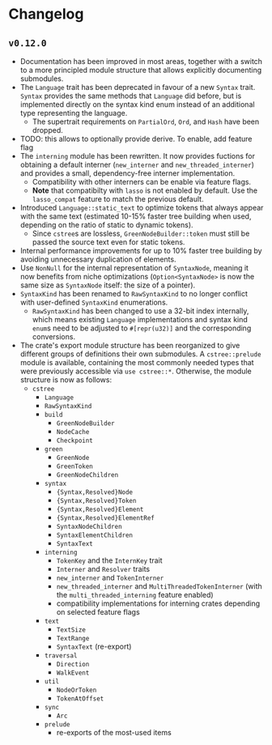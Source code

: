 # Changelog

## `v0.12.0`

 * Documentation has been improved in most areas, together with a switch to a more principled module structure that allows explicitly documenting submodules.
 * The `Language` trait has been deprecated in favour of a new `Syntax` trait. `Syntax` provides the same methods that `Language` did before, but is implemented directly on the syntax kind enum instead of an additional type representing the language.
   * The supertrait requirements on `PartialOrd`, `Ord`, and `Hash` have been dropped.
 * TODO: this allows to optionally provide derive. To enable, add feature flag
 * The `interning` module has been rewritten. It now provides fuctions for obtaining a default interner (`new_interner` and `new_threaded_interner`) and provides a small, dependency-free interner implementation.
   * Compatibility with other interners can be enable via feature flags. 
   * **Note** that compatibilty with `lasso` is not enabled by default. Use the `lasso_compat` feature to match the previous default.
 * Introduced `Language::static_text` to optimize tokens that always appear with the same text (estimated 10-15% faster tree building when used, depending on the ratio of static to dynamic tokens).
   * Since `cstree`s are lossless, `GreenNodeBuilder::token` must still be passed the source text even for static tokens. 
 * Internal performance improvements for up to 10% faster tree building by avoiding unnecessary duplication of elements.
 * Use `NonNull` for the internal representation of `SyntaxNode`, meaning it now benefits from niche optimizations (`Option<SyntaxNode>` is now the same size as `SyntaxNode` itself: the size of a pointer).
 * `SyntaxKind` has been renamed to `RawSyntaxKind` to no longer conflict with user-defined `SyntaxKind` enumerations.
   * `RawSyntaxKind` has been changed to use a 32-bit index internally, which means existing `Language` implementations and syntax kind `enum`s need to be adjusted to `#[repr(u32)]` and the corresponding conversions.
 * The crate's export module structure has been reorganized to give different groups of definitions their own submodules. A `cstree::prelude` module is available, containing the most commonly needed types that were previously accessible via `use cstree::*`. Otherwise, the module structure is now as follows:
   * `cstree`
     * `Language`
     * `RawSyntaxKind`
     * `build`
       * `GreenNodeBuilder`
       * `NodeCache`
       * `Checkpoint`
     * `green`
       * `GreenNode`
       * `GreenToken`
       * `GreenNodeChildren`
     * `syntax`
       * `{Syntax,Resolved}Node`
       * `{Syntax,Resolved}Token`
       * `{Syntax,Resolved}Element`
       * `{Syntax,Resolved}ElementRef`
       * `SyntaxNodeChildren`
       * `SyntaxElementChildren`
       * `SyntaxText`
     * `interning`
       * `TokenKey` and the `InternKey` trait
       * `Interner` and `Resolver` traits
       * `new_interner` and `TokenInterner`
       * `new_threaded_interner` and `MultiThreadedTokenInterner` (with the `multi_threaded_interning` feature enabled)
       * compatibility implementations for interning crates depending on selected feature flags
     * `text`
       * `TextSize`
       * `TextRange`
       * `SyntaxText` (re-export)
     * `traversal`
       * `Direction`
       * `WalkEvent`
     * `util`
       * `NodeOrToken`
       * `TokenAtOffset`
     * `sync`
       * `Arc`
     * `prelude`
       * re-exports of the most-used items